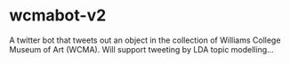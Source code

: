 # wcmabot-v2

A twitter bot that tweets out an object in the collection of Williams College Museum of Art (WCMA).
Will support tweeting by LDA topic modelling... 

